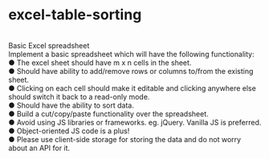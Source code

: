 # excel-table-sorting
<br />
Basic Excel spreadsheet<br />
Implement a basic spreadsheet which will have the following functionality:<br />
● The excel sheet should have m x n cells in the sheet. <br />
● Should have ability to add/remove rows or columns to/from the existing sheet.<br />
● Clicking on each cell should make it editable and clicking anywhere else should switch it back to a read-only mode.<br />
● Should have the ability to sort data.<br />
● Build a cut/copy/paste functionality over the spreadsheet.<br />
● Avoid using JS libraries or frameworks. eg. jQuery. Vanilla JS is preferred.<br />
● Object-oriented JS code is a plus!<br />
● Please use client-side storage for storing the data and do not worry about an API for it.<br />
